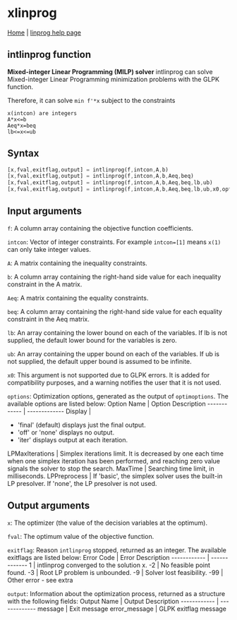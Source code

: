 # xlinprog
[Home](../../README.md) | [linprog help page](/LINPROG.md)

## intlinprog function

**Mixed-integer Linear Programming (MILP) solver**
intlinprog can solve Mixed-integer Linear Programming minimization problems with the GLPK function.

Therefore, it can solve
`min f'*x`
subject to the constraints
```
x(intcon) are integers
A*x<=b
Aeq*x=beq
lb<=x<=ub
```

## Syntax
```octave
[x,fval,exitflag,output] = intlinprog(f,intcon,A,b)
[x,fval,exitflag,output] = intlinprog(f,intcon,A,b,Aeq,beq)
[x,fval,exitflag,output] = intlinprog(f,intcon,A,b,Aeq,beq,lb,ub)
[x,fval,exitflag,output] = intlinprog(f,intcon,A,b,Aeq,beq,lb,ub,x0,options)
```

## Input arguments
`f`: A column array containing the objective function coefficients.

`intcon`: Vector of integer constraints. For example `intcon=[1]` means `x(1)` can only take integer values.

`A`: A matrix containing the inequality constraints.

`b`: A column array containing the right-hand side value for each inequality constraint in the A matrix.

`Aeq`: A matrix containing the equality constraints.

`beq`: A column array containing the right-hand side value for each equality constraint in the Aeq matrix.

`lb`: An array containing the lower bound on each of the variables. If lb is not supplied, the default lower bound for the variables is zero. 

`ub`: An array containing the upper bound on each of the variables. If ub is not supplied, the default upper bound is assumed to be infinite. 

`x0`: This argument is not supported due to GLPK errors. It is added for compatibility purposes, and a warning notifies the user that it is not used.

`options`: Optimization options, generated as the output of `optimoptions`.
The available options are listed below:
Option Name | Option Description
------------ | -------------
Display | <ul><li>'final' (default) displays just the final output.</li><li>'off' or 'none' displays no output.</li><li>'iter' displays output at each iteration.</li></ul>
LPMaxIterations | Simplex iterations limit. It is decreased by one each time when one simplex iteration has been performed, and reaching zero value signals the solver to stop the search. 
MaxTime | Searching time limit, in milliseconds. 
LPPreprocess | If 'basic', the simplex solver uses the built-in LP presolver. If 'none', the LP presolver is not used. 

## Output arguments
`x`: The optimizer (the value of the decision variables at the optimum).

`fval`: The optimum value of the objective function.

`exitflag`: Reason `intlinprog` stopped, returned as an integer.
The available exitflags are listed below:
Error Code | Error Description
------------ | -------------
1 | intlinprog converged to the solution x.
-2 | No feasible point found.
-3 | Root LP problem is unbounded.
-9 | Solver lost feasibility.
-99 | Other error - see extra

`output`: Information about the optimization process, returned as a structure with the following fields:
Output Name | Output Description
------------ | -------------
message | Exit message
error_message | GLPK exitflag message


